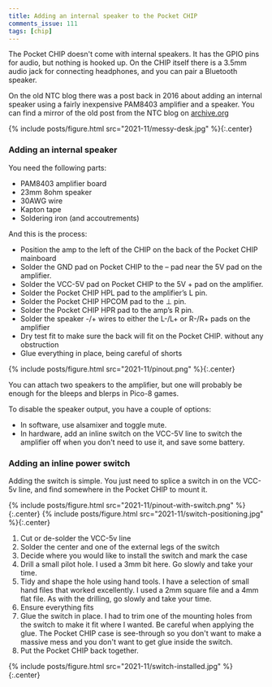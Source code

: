 ```yaml
---
title: Adding an internal speaker to the Pocket CHIP
comments_issue: 111
tags: [chip]
---
```


The Pocket CHIP doesn't come with internal speakers. It has the GPIO pins for audio, but nothing is hooked up. On the CHIP itself there is a 3.5mm audio jack for connecting headphones, and you can pair a Bluetooth speaker.

On the old NTC blog there was a post back in 2016 about adding an internal speaker using a fairly inexpensive PAM8403 amplifier and a speaker. You can find a mirror of the old post from the NTC blog on [archive.org](http://web.archive.org/web/2016/http://blog.nextthing.co/add-a-speaker-to-pocketc-h-i-p-in-less-than-20-minutes/)
<!-- more -->
{% include posts/figure.html src="2021-11/messy-desk.jpg" %}{:.center}

### Adding an internal speaker

You need the following parts:

- PAM8403 amplifier board
- 23mm 8ohm speaker
- 30AWG wire
- Kapton tape
- Soldering iron (and accoutrements)

And this is the process:

- Position the amp to the left of the CHIP on the back of the Pocket CHIP mainboard
- Solder the GND pad on Pocket CHIP to the – pad near the 5V pad on the amplifier.
- Solder the VCC-5V pad on Pocket CHIP to the 5V + pad on the amplifier.
- Solder the Pocket CHIP HPL pad to the amplifier’s L pin.
- Solder the Pocket CHIP HPCOM pad to the ⊥ pin.
- Solder the Pocket CHIP HPR pad to the amp’s R pin.
- Solder the speaker -/+ wires to either the L-/L+ or R-/R+ pads on the amplifier
- Dry test fit to make sure the back will fit on the Pocket CHIP. without any obstruction
- Glue everything in place, being careful of shorts

{% include posts/figure.html src="2021-11/pinout.png" %}{:.center}

You can attach two speakers to the amplifier, but one will probably be enough for the bleeps and blerps in Pico-8 games.

To disable the speaker output, you have a couple of options:

- In software, use alsamixer and toggle mute.
- In hardware, add an inline switch on the VCC-5V line to switch the amplifier off when you don't need to use it, and save some battery.

### Adding an inline power switch

Adding the switch is simple. You just need to splice a switch in on the VCC-5v line, and find somewhere in the Pocket CHIP to mount it.

{% include posts/figure.html src="2021-11/pinout-with-switch.png" %}{:.center}
{% include posts/figure.html src="2021-11/switch-positioning.jpg" %}{:.center}

1. Cut or de-solder the VCC-5v line
2. Solder the center and one of the external legs of the switch
3. Decide where you would like to install the switch and mark the case
4. Drill a small pilot hole. I used a 3mm bit here. Go slowly and take your time.
5. Tidy and shape the hole using hand tools. I have a selection of small hand files that worked excellently. I used a 2mm square file and a 4mm flat file. As with the drilling, go slowly and take your time.
6. Ensure everything fits
7. Glue the switch in place. I had to trim one of the mounting holes from the switch to make it fit where I wanted. Be careful when applying the glue. The Pocket CHIP case is see-through so you don't want to make a massive mess and you don't want to get glue inside the switch.
8. Put the Pocket CHIP back together.

{% include posts/figure.html src="2021-11/switch-installed.jpg" %}{:.center}
